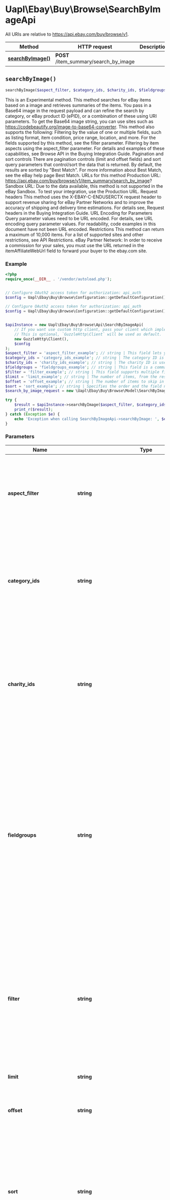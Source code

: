 # Uapl\Ebay\Buy\Browse\SearchByImageApi

All URIs are relative to https://api.ebay.com/buy/browse/v1.

Method | HTTP request | Description
------------- | ------------- | -------------
[**searchByImage()**](SearchByImageApi.md#searchByImage) | **POST** /item_summary/search_by_image | 


## `searchByImage()`

```php
searchByImage($aspect_filter, $category_ids, $charity_ids, $fieldgroups, $filter, $limit, $offset, $sort, $search_by_image_request): \Uapl\Ebay\Buy\Browse\Model\SearchPagedCollection
```



This is an Experimental method. This method searches for eBay items based on a image and retrieves summaries of the items. You pass in a Base64 image in the request payload and can refine the search by category, or eBay product ID (ePID), or a combination of these using URI parameters. To get the Base64 image string, you can use sites such as https://codebeautify.org/image-to-base64-converter. This method also supports the following: Filtering by the value of one or multiple fields, such as listing format, item condition, price range, location, and more. For the fields supported by this method, see the filter parameter. Filtering by item aspects using the aspect_filter parameter. For details and examples of these capabilities, see Browse API in the Buying Integration Guide. Pagination and sort controls There are pagination controls (limit and offset fields) and sort query parameters that control/sort the data that is returned. By default, the results are sorted by &quot;Best Match&quot;. For more information about Best Match, see the eBay help page Best Match. URLs for this method Production URL: https://api.ebay.com/buy/browse/v1/item_summary/search_by_image? Sandbox URL: Due to the data available, this method is not supported in the eBay Sandbox. To test your integration, use the Production URL. Request headers This method uses the X-EBAY-C-ENDUSERCTX request header to support revenue sharing for eBay Partner Networks and to improve the accuracy of shipping and delivery time estimations. For details see, Request headers in the Buying Integration Guide. URL Encoding for Parameters Query parameter values need to be URL encoded. For details, see URL encoding query parameter values. For readability, code examples in this document have not been URL encoded. Restrictions This method can return a maximum of 10,000 items. For a list of supported sites and other restrictions, see API Restrictions. eBay Partner Network: In order to receive a commission for your sales, you must use the URL returned in the itemAffiliateWebUrl field to forward your buyer to the ebay.com site.

### Example

```php
<?php
require_once(__DIR__ . '/vendor/autoload.php');


// Configure OAuth2 access token for authorization: api_auth
$config = Uapl\Ebay\Buy\Browse\Configuration::getDefaultConfiguration()->setAccessToken('YOUR_ACCESS_TOKEN');

// Configure OAuth2 access token for authorization: api_auth
$config = Uapl\Ebay\Buy\Browse\Configuration::getDefaultConfiguration()->setAccessToken('YOUR_ACCESS_TOKEN');


$apiInstance = new Uapl\Ebay\Buy\Browse\Api\SearchByImageApi(
    // If you want use custom http client, pass your client which implements `GuzzleHttp\ClientInterface`.
    // This is optional, `GuzzleHttp\Client` will be used as default.
    new GuzzleHttp\Client(),
    $config
);
$aspect_filter = 'aspect_filter_example'; // string | This field lets you filter by item aspects. The aspect name/value pairs and category, which is required, is used to limit the results to specific aspects of the item. For example, in a clothing category one aspect pair would be Color/Red. For example, the method below uses the category ID for Women's Clothing. This will return only items for a woman's red shirt. category_ids=15724&amp;aspect_filter=categoryId:15724,Color:{Red} Required: The category ID is required twice; once as a URI parameter and as part of the aspect_filter. For implementation help, refer to eBay API documentation at https://developer.ebay.com/api-docs/buy/browse/types/gct:AspectFilter
$category_ids = 'category_ids_example'; // string | The category ID is used to limit the results. This field can have one category ID or a comma separated list of IDs. Note: Currently, you can pass in only one category ID per request. You can also use any combination of the category_Ids and epid fields. This gives you additional control over the result set. The list of eBay category IDs is not published and category IDs are not the same across all the eBay marketplaces. You can use the following techniques to find a category by site: Use the Category Changes page. Use the Taxonomy API. For details see Get Categories for Buy APIs. Submit the following method to get the dominantCategoryId for an item. /buy/browse/v1/item_summary/search?q= keyword&amp;fieldgroups=ASPECT_REFINEMENTS Required: The method must have category_ids or epid (or any combination of these)
$charity_ids = 'charity_ids_example'; // string | The charity ID is used to limit the results to only items associated with the specified charity. This field can have one charity ID or a comma separated list of IDs. The method will return all the items associated with the specified charities. For example: /buy/browse/v1/item_summary/search?charity_ids=13-1788491,300108469 The charity ID is the charity's registration ID, also known as the Employer Identification Number (EIN). In GB, it is the Charity Registration Number (CRN), commonly called &quot;Charity Number&quot;. To find the charities eBay supports, you can search for a charity at Charity Search or go to Charity Shop. To find the charity ID of a specific charity, click on a charity and use the EIN number. For example, the charity ID for American Red Cross, is 530196605. You can also use any combination of the category_Ids and q fields with a charity_Ids to filter the result set. This gives you additional control over the result set. Restriction: This is supported only on the US and GB marketplaces. Maximum: 20 IDs Required: One ID
$fieldgroups = 'fieldgroups_example'; // string | This field is a comma separated list of values that lets you control what is returned in the response. The default is MATCHING_ITEMS, which returns the items that match the keyword or category specified. The other values return data that can be used to create histograms or provide additional information. Valid Values: ASPECT_REFINEMENTS - This returns the aspectDistributions container, which has the dominantCategoryId, matchCount, and refinementHref for the various aspects of the items found. For example, if you searched for 'Mustang', some of the aspect would be Model Year, Exterior Color, Vehicle Mileage, etc. Note: ASPECT_REFINEMENTS are category specific. BUYING_OPTION_REFINEMENTS - This returns the buyingOptionDistributions container, which has the matchCount and refinementHref for AUCTION and FIXED_PRICE (Buy It Now) items. Note: Classified items are not supported and only &quot;Buy It Now&quot; (non-auction) items are returned. CATEGORY_REFINEMENTS - This returns the categoryDistributions container, which has the categories that the item is in. CONDITION_REFINEMENTS - This returns the conditionDistributions container, such as NEW, USED, etc. Within these groups are multiple states of the condition. For example, New can be New without tag, New in box, New without box, etc. EXTENDED - This returns the shortDescription field, which provides condition and item aspect information and the itemLocation.city field. MATCHING_ITEMS - This is meant to be used with one or more of the refinement values above. You use this to return the specified refinements and all the matching items. FULL - This returns all the refinement containers and all the matching items. Code so that your app gracefully handles any future changes to this list. Default: MATCHING_ITEMS
$filter = 'filter_example'; // string | This field supports multiple field filters that can be used to limit/customize the result set. For example: /buy/browse/v1/item_summary/search?q=shirt&amp;filter=price:[10..50] You can also combine filters. /buy/browse/v1/item_summary/search?q=shirt&amp;filter=price:[10..50],sellers:{rpseller|bigSal} The following are the supported filters. For details and examples for all the filters, see Buy API Field Filters. bidCount buyingOptions charityOnly conditionIds conditions deliveryCountry deliveryOptions deliveryPostalCode excludeCategoryIds excludeSellers guaranteedDeliveryInDays itemEndDate itemLocationCountry itemStartDate maxDeliveryCost paymentMethods pickupCountry pickupPostalCode pickupRadius pickupRadiusUnit price priceCurrency qualifiedPrograms returnsAccepted sellerAccountTypes sellers For implementation help, refer to eBay API documentation at https://developer.ebay.com/api-docs/buy/browse/types/cos:FilterField
$limit = 'limit_example'; // string | The number of items, from the result set, returned in a single page. Default: 50 Maximum number of items per page (limit): 200 Maximum number of items in a result set: 10,000
$offset = 'offset_example'; // string | The number of items to skip in the result set. This is used with the limit field to control the pagination of the output. If offset is 0 and limit is 10, the method will retrieve items 1-10 from the list of items returned, if offset is 10 and limit is 10, the method will retrieve items 11 thru 20 from the list of items returned. Valid Values: 0-10,000 (inclusive) Default: 0 Maximum number of items returned: 10,000
$sort = 'sort_example'; // string | Specifies the order and the field name to use to sort the items. You can sort items by price (in ascending or descending order) or by distance (only applicable if the &quot;pickup&quot; filters are used, and only ascending order is supported). You can also sort items by listing date, with the most recently listed (newest) items appearing first. Note: To sort in descending order, insert a hyphen (-) before the field name. If no sort parameter is submitted, the result set is sorted by &quot;Best Match&quot;. The following are examples of using the sort query parameter. Sort Result sort=price Sorts by price in ascending order (lowest price first) sort=-price Sorts by price in descending order (highest price first) sort=distance Sorts by distance in ascending order (shortest distance first) sort=newlyListed Sorts by listing date (most recently listed/newest items first) sort=endingSoonest Sorts by date/time the listing ends (listings nearest to end date/time first) Default: Ascending For implementation help, refer to eBay API documentation at https://developer.ebay.com/api-docs/buy/browse/types/cos:SortField
$search_by_image_request = new \Uapl\Ebay\Buy\Browse\Model\SearchByImageRequest(); // \Uapl\Ebay\Buy\Browse\Model\SearchByImageRequest | The container for the image information fields.

try {
    $result = $apiInstance->searchByImage($aspect_filter, $category_ids, $charity_ids, $fieldgroups, $filter, $limit, $offset, $sort, $search_by_image_request);
    print_r($result);
} catch (Exception $e) {
    echo 'Exception when calling SearchByImageApi->searchByImage: ', $e->getMessage(), PHP_EOL;
}
```

### Parameters

Name | Type | Description  | Notes
------------- | ------------- | ------------- | -------------
 **aspect_filter** | **string**| This field lets you filter by item aspects. The aspect name/value pairs and category, which is required, is used to limit the results to specific aspects of the item. For example, in a clothing category one aspect pair would be Color/Red. For example, the method below uses the category ID for Women&#39;s Clothing. This will return only items for a woman&#39;s red shirt. category_ids&#x3D;15724&amp;amp;aspect_filter&#x3D;categoryId:15724,Color:{Red} Required: The category ID is required twice; once as a URI parameter and as part of the aspect_filter. For implementation help, refer to eBay API documentation at https://developer.ebay.com/api-docs/buy/browse/types/gct:AspectFilter | [optional]
 **category_ids** | **string**| The category ID is used to limit the results. This field can have one category ID or a comma separated list of IDs. Note: Currently, you can pass in only one category ID per request. You can also use any combination of the category_Ids and epid fields. This gives you additional control over the result set. The list of eBay category IDs is not published and category IDs are not the same across all the eBay marketplaces. You can use the following techniques to find a category by site: Use the Category Changes page. Use the Taxonomy API. For details see Get Categories for Buy APIs. Submit the following method to get the dominantCategoryId for an item. /buy/browse/v1/item_summary/search?q&#x3D; keyword&amp;amp;fieldgroups&#x3D;ASPECT_REFINEMENTS Required: The method must have category_ids or epid (or any combination of these) | [optional]
 **charity_ids** | **string**| The charity ID is used to limit the results to only items associated with the specified charity. This field can have one charity ID or a comma separated list of IDs. The method will return all the items associated with the specified charities. For example: /buy/browse/v1/item_summary/search?charity_ids&#x3D;13-1788491,300108469 The charity ID is the charity&#39;s registration ID, also known as the Employer Identification Number (EIN). In GB, it is the Charity Registration Number (CRN), commonly called &amp;quot;Charity Number&amp;quot;. To find the charities eBay supports, you can search for a charity at Charity Search or go to Charity Shop. To find the charity ID of a specific charity, click on a charity and use the EIN number. For example, the charity ID for American Red Cross, is 530196605. You can also use any combination of the category_Ids and q fields with a charity_Ids to filter the result set. This gives you additional control over the result set. Restriction: This is supported only on the US and GB marketplaces. Maximum: 20 IDs Required: One ID | [optional]
 **fieldgroups** | **string**| This field is a comma separated list of values that lets you control what is returned in the response. The default is MATCHING_ITEMS, which returns the items that match the keyword or category specified. The other values return data that can be used to create histograms or provide additional information. Valid Values: ASPECT_REFINEMENTS - This returns the aspectDistributions container, which has the dominantCategoryId, matchCount, and refinementHref for the various aspects of the items found. For example, if you searched for &#39;Mustang&#39;, some of the aspect would be Model Year, Exterior Color, Vehicle Mileage, etc. Note: ASPECT_REFINEMENTS are category specific. BUYING_OPTION_REFINEMENTS - This returns the buyingOptionDistributions container, which has the matchCount and refinementHref for AUCTION and FIXED_PRICE (Buy It Now) items. Note: Classified items are not supported and only &amp;quot;Buy It Now&amp;quot; (non-auction) items are returned. CATEGORY_REFINEMENTS - This returns the categoryDistributions container, which has the categories that the item is in. CONDITION_REFINEMENTS - This returns the conditionDistributions container, such as NEW, USED, etc. Within these groups are multiple states of the condition. For example, New can be New without tag, New in box, New without box, etc. EXTENDED - This returns the shortDescription field, which provides condition and item aspect information and the itemLocation.city field. MATCHING_ITEMS - This is meant to be used with one or more of the refinement values above. You use this to return the specified refinements and all the matching items. FULL - This returns all the refinement containers and all the matching items. Code so that your app gracefully handles any future changes to this list. Default: MATCHING_ITEMS | [optional]
 **filter** | **string**| This field supports multiple field filters that can be used to limit/customize the result set. For example: /buy/browse/v1/item_summary/search?q&#x3D;shirt&amp;amp;filter&#x3D;price:[10..50] You can also combine filters. /buy/browse/v1/item_summary/search?q&#x3D;shirt&amp;amp;filter&#x3D;price:[10..50],sellers:{rpseller|bigSal} The following are the supported filters. For details and examples for all the filters, see Buy API Field Filters. bidCount buyingOptions charityOnly conditionIds conditions deliveryCountry deliveryOptions deliveryPostalCode excludeCategoryIds excludeSellers guaranteedDeliveryInDays itemEndDate itemLocationCountry itemStartDate maxDeliveryCost paymentMethods pickupCountry pickupPostalCode pickupRadius pickupRadiusUnit price priceCurrency qualifiedPrograms returnsAccepted sellerAccountTypes sellers For implementation help, refer to eBay API documentation at https://developer.ebay.com/api-docs/buy/browse/types/cos:FilterField | [optional]
 **limit** | **string**| The number of items, from the result set, returned in a single page. Default: 50 Maximum number of items per page (limit): 200 Maximum number of items in a result set: 10,000 | [optional]
 **offset** | **string**| The number of items to skip in the result set. This is used with the limit field to control the pagination of the output. If offset is 0 and limit is 10, the method will retrieve items 1-10 from the list of items returned, if offset is 10 and limit is 10, the method will retrieve items 11 thru 20 from the list of items returned. Valid Values: 0-10,000 (inclusive) Default: 0 Maximum number of items returned: 10,000 | [optional]
 **sort** | **string**| Specifies the order and the field name to use to sort the items. You can sort items by price (in ascending or descending order) or by distance (only applicable if the &amp;quot;pickup&amp;quot; filters are used, and only ascending order is supported). You can also sort items by listing date, with the most recently listed (newest) items appearing first. Note: To sort in descending order, insert a hyphen (-) before the field name. If no sort parameter is submitted, the result set is sorted by &amp;quot;Best Match&amp;quot;. The following are examples of using the sort query parameter. Sort Result sort&#x3D;price Sorts by price in ascending order (lowest price first) sort&#x3D;-price Sorts by price in descending order (highest price first) sort&#x3D;distance Sorts by distance in ascending order (shortest distance first) sort&#x3D;newlyListed Sorts by listing date (most recently listed/newest items first) sort&#x3D;endingSoonest Sorts by date/time the listing ends (listings nearest to end date/time first) Default: Ascending For implementation help, refer to eBay API documentation at https://developer.ebay.com/api-docs/buy/browse/types/cos:SortField | [optional]
 **search_by_image_request** | [**\Uapl\Ebay\Buy\Browse\Model\SearchByImageRequest**](../Model/SearchByImageRequest.md)| The container for the image information fields. | [optional]

### Return type

[**\Uapl\Ebay\Buy\Browse\Model\SearchPagedCollection**](../Model/SearchPagedCollection.md)

### Authorization

[api_auth](../../README.md#api_auth), [api_auth](../../README.md#api_auth)

### HTTP request headers

- **Content-Type**: `application/json`
- **Accept**: `application/json`

[[Back to top]](#) [[Back to API list]](../../README.md#endpoints)
[[Back to Model list]](../../README.md#models)
[[Back to README]](../../README.md)
